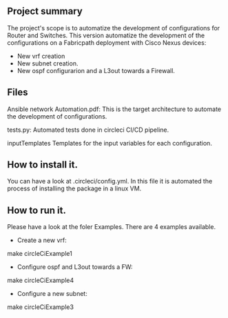 ## Project summary

The project's scope is to automatize the development of configurations for Router and Switches.
This version automatize the development of the configurations on a Fabricpath deployment with Cisco Nexus devices:

* New vrf creation
* New subnet creation.
* New ospf configurarion and a L3out towards a Firewall.

## Files

Ansible network Automation.pdf:
This is the target architecture to automate the development of configurations.

tests.py:
Automated tests done in circleci CI/CD pipeline.

inputTemplates
Templates for the input variables for each configuration.


## How to install it.

You can have a look at .circleci/config.yml. In this file it is automated the process of installing the package in a linux VM.

## How to run it.

Please have a look at the foler Examples. There are 4 examples available.

* Create a new vrf:

make circleCiExample1

* Configure ospf and L3out towards a FW:

make circleCiExample4

* Configure a new subnet:

make circleCiExample3



